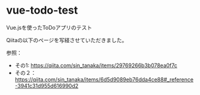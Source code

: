 # vue-todo-test
Vue.jsを使ったToDoアプリのテスト

Qiitaの以下のページを写経させていただきました。

参照：
- その1: https://qiita.com/sin_tanaka/items/29769266b3b078ea0f7c
- その２： https://qiita.com/sin_tanaka/items/6d5d9089eb76dda4ce88#_reference-3941c31d955d616990d2

